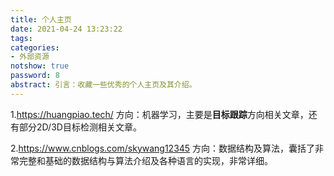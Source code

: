 ```yaml
---
title: 个人主页
date: 2021-04-24 13:23:22
tags:
categories:
- 外部资源
notshow: true
password: 8
abstract: 引言：收藏一些优秀的个人主页及其介绍。
---
```


1.https://huangpiao.tech/
方向：机器学习，主要是**目标跟踪**方向相关文章，还有部分2D/3D目标检测相关文章。

2.https://www.cnblogs.com/skywang12345
方向：数据结构及算法，囊括了非常完整和基础的数据结构与算法介绍及各种语言的实现，非常详细。

